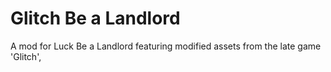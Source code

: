 # Glitch Be a Landlord
 A mod for Luck Be a Landlord featuring modified assets from the late game 'Glitch',
